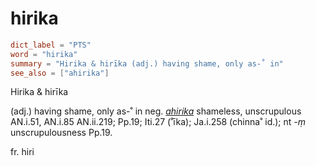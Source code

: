 # hirika

``` toml
dict_label = "PTS"
word = "hirika"
summary = "Hirika & hirīka (adj.) having shame, only as-˚ in"
see_also = ["ahirika"]
```

Hirika & hirīka

(adj.) having shame, only as\-˚ in neg. *[ahirika](ahirika.md)* shameless, unscrupulous AN.i.51, AN.i.85 AN.ii.219; Pp.19; Iti.27 (˚īka); Ja.i.258 (chinna˚ id.); nt *\-ṃ* unscrupulousness Pp.19.

fr. hiri

